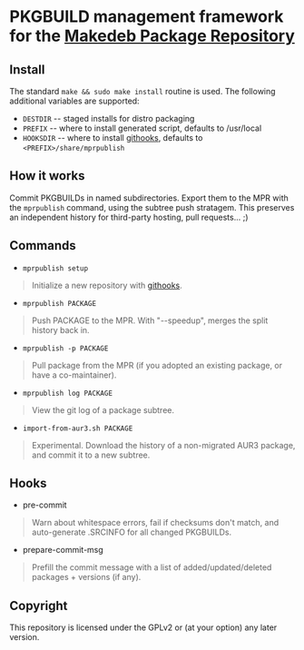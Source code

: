 # PKGBUILD management framework for the [Makedeb Package Repository](https://mpr.makedeb.com)

## Install
The standard `make && sudo make install` routine is used. The following additional variables are supported:
* `DESTDIR` -- staged installs for distro packaging
* `PREFIX` -- where to install generated script, defaults to /usr/local
* `HOOKSDIR` -- where to install [githooks](#hooks), defaults to `<PREFIX>/share/mprpublish`

## How it works
Commit PKGBUILDs in named subdirectories. Export them to the MPR with the `mprpublish` command, using the subtree push stratagem.
This preserves an independent history for third-party hosting, pull requests... ;)

## Commands
* `mprpublish setup`
> Initialize a new repository with [githooks](#hooks).

* `mprpublish PACKAGE`
> Push PACKAGE to the MPR. With "--speedup", merges the split history back in.

* `mprpublish -p PACKAGE`
> Pull package from the MPR (if you adopted an existing package, or have a co-maintainer).

* `mprpublish log PACKAGE`
> View the git log of a package subtree.

* `import-from-aur3.sh PACKAGE`
> Experimental. Download the history of a non-migrated AUR3 package, and commit it to a new subtree.

## Hooks
* pre-commit
> Warn about whitespace errors, fail if checksums don't match, and auto-generate .SRCINFO for all changed PKGBUILDs.

* prepare-commit-msg
> Prefill the commit message with a list of added/updated/deleted packages + versions (if any).

## Copyright
This repository is licensed under the GPLv2 or (at your option) any later version.
